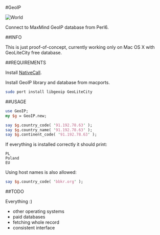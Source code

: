 #GeoIP

![World](http://modules.perl6.org/logos/GeoIPerl6.png)

Connect to MaxMind GeoIP database from Perl6.

##INFO

This is just proof-of-concept, currently working only on Mac OS X with GeoLiteCity free database.

##REQUIREMENTS

Install [NativeCall](https://github.com/jnthn/zavolaj).

Install GeoIP library and database from macports.

```bash
sudo port install libgeoip GeoLiteCity
```

##USAGE

```perl
use GeoIP;
my $g = GeoIP.new;

say $g.country_code( '91.192.78.63' );
say $g.country_name( '91.192.78.63' );
say $g.continent_code( '91.192.78.63' );
```

If everything is installed correctly it should print:

```
PL
Poland
EU
```

Using host names is also allowed:

```perl
say $g.country_code( 'bbkr.org' );
```

##TODO

Everything :)

* other operating systems
* paid databases
* fetching whole record
* consistent interface
